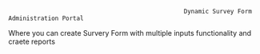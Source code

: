                                                      Dynamic Survey Form Administration Portal
Where you can create Survery Form with multiple inputs functionality and craete reports
